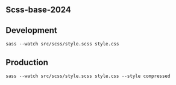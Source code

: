 ## Scss-base-2024

## Development
``sass --watch src/scss/style.scss style.css``

## Production 
``sass --watch src/scss/style.scss style.css --style compressed``


<!-- font-family: "abolition", sans-serif;
font-weight: 400;
font-style: normal;


font-family: "abolition", sans-serif;
font-weight: 400;
font-style: italic; 

font-family: "proxima-nova", sans-serif;
font-weight: 400;
font-style: normal;


font-family: "proxima-nova", sans-serif;
font-weight: 700;
font-style: normal;
-->

